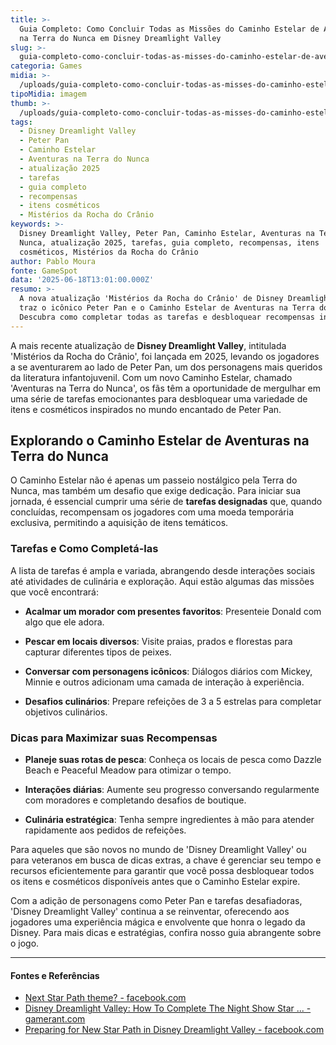 ```yaml
---
title: >-
  Guia Completo: Como Concluir Todas as Missões do Caminho Estelar de Aventuras
  na Terra do Nunca em Disney Dreamlight Valley
slug: >-
  guia-completo-como-concluir-todas-as-misses-do-caminho-estelar-de-aventuras-na-terra-do-nunca-em-disney-dreamlight-valley
categoria: Games
midia: >-
  /uploads/guia-completo-como-concluir-todas-as-misses-do-caminho-estelar-de-aventuras-na-terra-do-nunca-em-disney-dreamlight-valley-thumb.png
tipoMidia: imagem
thumb: >-
  /uploads/guia-completo-como-concluir-todas-as-misses-do-caminho-estelar-de-aventuras-na-terra-do-nunca-em-disney-dreamlight-valley-thumb.png
tags:
  - Disney Dreamlight Valley
  - Peter Pan
  - Caminho Estelar
  - Aventuras na Terra do Nunca
  - atualização 2025
  - tarefas
  - guia completo
  - recompensas
  - itens cosméticos
  - Mistérios da Rocha do Crânio
keywords: >-
  Disney Dreamlight Valley, Peter Pan, Caminho Estelar, Aventuras na Terra do
  Nunca, atualização 2025, tarefas, guia completo, recompensas, itens
  cosméticos, Mistérios da Rocha do Crânio
author: Pablo Moura
fonte: GameSpot
data: '2025-06-18T13:01:00.000Z'
resumo: >-
  A nova atualização 'Mistérios da Rocha do Crânio' de Disney Dreamlight Valley
  traz o icônico Peter Pan e o Caminho Estelar de Aventuras na Terra do Nunca.
  Descubra como completar todas as tarefas e desbloquear recompensas incríveis.
---
```


A mais recente atualização de **Disney Dreamlight Valley**, intitulada 'Mistérios da Rocha do Crânio', foi lançada em 2025, levando os jogadores a se aventurarem ao lado de Peter Pan, um dos personagens mais queridos da literatura infantojuvenil. Com um novo Caminho Estelar, chamado 'Aventuras na Terra do Nunca', os fãs têm a oportunidade de mergulhar em uma série de tarefas emocionantes para desbloquear uma variedade de itens e cosméticos inspirados no mundo encantado de Peter Pan.

## Explorando o Caminho Estelar de Aventuras na Terra do Nunca

O Caminho Estelar não é apenas um passeio nostálgico pela Terra do Nunca, mas também um desafio que exige dedicação. Para iniciar sua jornada, é essencial cumprir uma série de **tarefas designadas** que, quando concluídas, recompensam os jogadores com uma moeda temporária exclusiva, permitindo a aquisição de itens temáticos.

### Tarefas e Como Completá-las

A lista de tarefas é ampla e variada, abrangendo desde interações sociais até atividades de culinária e exploração. Aqui estão algumas das missões que você encontrará:

- **Acalmar um morador com presentes favoritos**: Presenteie Donald com algo que ele adora.

- **Pescar em locais diversos**: Visite praias, prados e florestas para capturar diferentes tipos de peixes.

- **Conversar com personagens icônicos**: Diálogos diários com Mickey, Minnie e outros adicionam uma camada de interação à experiência.

- **Desafios culinários**: Prepare refeições de 3 a 5 estrelas para completar objetivos culinários.

### Dicas para Maximizar suas Recompensas

- **Planeje suas rotas de pesca**: Conheça os locais de pesca como Dazzle Beach e Peaceful Meadow para otimizar o tempo.

- **Interações diárias**: Aumente seu progresso conversando regularmente com moradores e completando desafios de boutique.

- **Culinária estratégica**: Tenha sempre ingredientes à mão para atender rapidamente aos pedidos de refeições.

Para aqueles que são novos no mundo de 'Disney Dreamlight Valley' ou para veteranos em busca de dicas extras, a chave é gerenciar seu tempo e recursos eficientemente para garantir que você possa desbloquear todos os itens e cosméticos disponíveis antes que o Caminho Estelar expire.

Com a adição de personagens como Peter Pan e tarefas desafiadoras, 'Disney Dreamlight Valley' continua a se reinventar, oferecendo aos jogadores uma experiência mágica e envolvente que honra o legado da Disney. Para mais dicas e estratégias, confira nosso guia abrangente sobre o jogo.



---

#### Fontes e Referências

- [Next Star Path theme? - facebook.com](https://www.facebook.com/groups/550577633645245/posts/1009668011069536/)
- [Disney Dreamlight Valley: How To Complete The Night Show Star ... - gamerant.com](https://gamerant.com/disney-dreamlight-valley-ddv-the-night-show-star-path-duties-task-mission/)
- [Preparing for New Star Path in Disney Dreamlight Valley - facebook.com](https://www.facebook.com/groups/550577633645245/posts/1071677504868586/)
